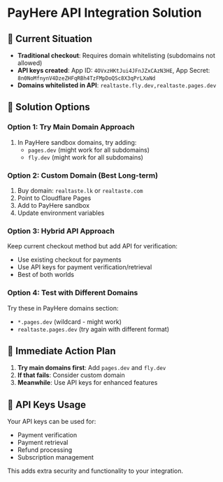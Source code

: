 # PayHere API Integration Solution

## 🎯 Current Situation

- **Traditional checkout**: Requires domain whitelisting (subdomains not allowed)
- **API keys created**: App ID: `4OVxzHKtJui4JFnJZxCAzN3HE`, App Secret: `8n0NoMfnynV4DzeZHFqRBh4TzFMpDoQSc8X3qPrLXaNd`
- **Domains whitelisted in API**: `realtaste.fly.dev,realtaste.pages.dev`

## 🔧 Solution Options

### Option 1: Try Main Domain Approach
1. In PayHere sandbox domains, try adding:
   - `pages.dev` (might work for all subdomains)
   - `fly.dev` (might work for all subdomains)

### Option 2: Custom Domain (Best Long-term)
1. Buy domain: `realtaste.lk` or `realtaste.com`
2. Point to Cloudflare Pages
3. Add to PayHere sandbox
4. Update environment variables

### Option 3: Hybrid API Approach
Keep current checkout method but add API for verification:
- Use existing checkout for payments
- Use API keys for payment verification/retrieval
- Best of both worlds

### Option 4: Test with Different Domains
Try these in PayHere domains section:
- `*.pages.dev` (wildcard - might work)
- `realtaste.pages.dev` (try again with different format)

## 🚀 Immediate Action Plan

1. **Try main domains first**: Add `pages.dev` and `fly.dev`
2. **If that fails**: Consider custom domain
3. **Meanwhile**: Use API keys for enhanced features

## 🔑 API Keys Usage

Your API keys can be used for:
- Payment verification
- Payment retrieval
- Refund processing
- Subscription management

This adds extra security and functionality to your integration.

